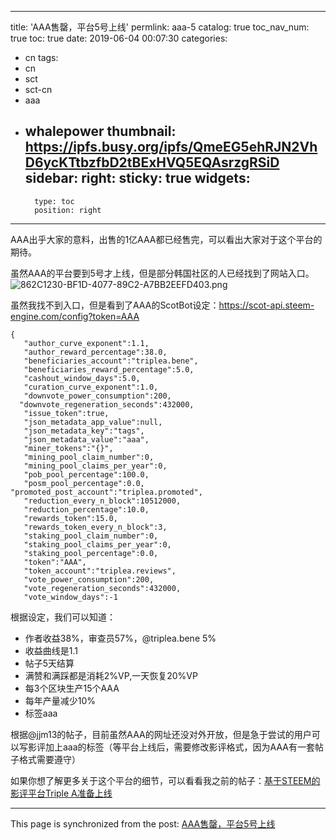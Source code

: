 
---
title: 'AAA售罄，平台5号上线'
permlink: aaa-5
catalog: true
toc_nav_num: true
toc: true
date: 2019-06-04 00:07:30
categories:
- cn
tags:
- cn
- sct
- sct-cn
- aaa
- whalepower
thumbnail: https://ipfs.busy.org/ipfs/QmeEG5ehRJN2VhD6ycKTtbzfbD2tBExHVQ5EQAsrzgRSiD
sidebar:
    right:
        sticky: true
widgets:
    -
        type: toc
        position: right
---


AAA出乎大家的意料，出售的1亿AAA都已经售完，可以看出大家对于这个平台的期待。

虽然AAA的平台要到5号才上线，但是部分韩国社区的人已经找到了网站入口。
![862C1230-BF1D-4077-89C2-A7BB2EEFD403.png](https://ipfs.busy.org/ipfs/QmeEG5ehRJN2VhD6ycKTtbzfbD2tBExHVQ5EQAsrzgRSiD)

虽然我找不到入口，但是看到了AAA的ScotBot设定：https://scot-api.steem-engine.com/config?token=AAA
~~~
{
   "author_curve_exponent":1.1,
   "author_reward_percentage":38.0,
   "beneficiaries_account":"triplea.bene",
   "beneficiaries_reward_percentage":5.0,
   "cashout_window_days":5.0,
   "curation_curve_exponent":1.0,
   "downvote_power_consumption":200,
  "downvote_regeneration_seconds":432000,
   "issue_token":true,
   "json_metadata_app_value":null,
   "json_metadata_key":"tags",
   "json_metadata_value":"aaa",
   "miner_tokens":"{}",
   "mining_pool_claim_number":0,
   "mining_pool_claims_per_year":0,
   "pob_pool_percentage":100.0,
   "posm_pool_percentage":0.0,
"promoted_post_account":"triplea.promoted",
   "reduction_every_n_block":10512000,
   "reduction_percentage":10.0,
   "rewards_token":15.0,
   "rewards_token_every_n_block":3,
   "staking_pool_claim_number":0,
   "staking_pool_claims_per_year":0,
   "staking_pool_percentage":0.0,
   "token":"AAA",
   "token_account":"triplea.reviews",
   "vote_power_consumption":200,
   "vote_regeneration_seconds":432000,
   "vote_window_days":-1
~~~

根据设定，我们可以知道：
* 作者收益38%，审查员57%，@triplea.bene 5%
* 收益曲线是1.1
* 帖子5天结算
* 满赞和满踩都是消耗2%VP,一天恢复20%VP
* 每3个区块生产15个AAA
* 每年产量减少10%
* 标签aaa

根据@jjm13的帖子，目前虽然AAA的网址还没对外开放，但是急于尝试的用户可以写影评加上aaa的标签（等平台上线后，需要修改影评格式，因为AAA有一套帖子格式需要遵守）

如果你想了解更多关于这个平台的细节，可以看看我之前的帖子：[基于STEEM的影评平台Triple A准备上线](https://busy.org/@ericet/steem-triple-a)



- - -

This page is synchronized from the post: [AAA售罄，平台5号上线](https://steemit.com/@ericet/aaa-5)
